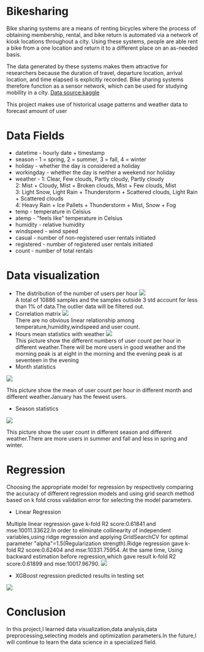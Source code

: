 # Bikesharing
Bike sharing systems are a means of renting bicycles where the process of obtaining membership, rental, and bike return is automated via a network of kiosk locations throughout a city. Using these systems, people are able rent a bike from a one location and return it to a different place on an as-needed basis. 

The data generated by these systems makes them attractive for researchers because the duration of travel, departure location, arrival location, and time elapsed is explicitly recorded. Bike sharing systems therefore function as a sensor network, which can be used for studying mobility in a city. [Data source:kaggle](https://www.kaggle.com/c/bike-sharing-demand/data)

This project makes use of  historical usage patterns and weather data to forecast amount of user

# Data Fields
* datetime - hourly date + timestamp 
* season -  1 = spring, 2 = summer, 3 = fall, 4 = winter 
* holiday - whether the day is considered a holiday
* workingday - whether the day is neither a weekend nor holiday
* weather - 1: Clear, Few clouds, Partly cloudy, Partly cloudy 
<br>2: Mist + Cloudy, Mist + Broken clouds, Mist + Few clouds, Mist 
<br>3: Light Snow, Light Rain + Thunderstorm + Scattered clouds, Light Rain + Scattered clouds 
<br>4: Heavy Rain + Ice Pallets + Thunderstorm + Mist, Snow + Fog 
* temp - temperature in Celsius
* atemp - "feels like" temperature in Celsius
* humidity - relative humidity
* windspeed - wind speed
* casual - number of non-registered user rentals initiated
* registered - number of registered user rentals initiated
* count - number of total rentals

# Data visualization
* The distribution of the number of users per hour
![](https://github.com/suangzi123/bikesharing/blob/master/images/Count_distribution.png)<br>
A total of 10886 samples and the samples outside 3 std account for less than 1% of data.The outlier data will be filtered out.
* Correlation matrix
![](https://github.com/suangzi123/bikesharing/blob/master/images/Correlation_matrix.png)<br>
There are no obvious linear relationship among temperature,humidity,windspeed and user count.
* Hours mean statistics with weather
![](https://github.com/suangzi123/bikesharing/blob/master/images/Hour_statistics.png)<br>
 This picture show the different numbers of user count per hour in different weather.There will be more users in good weather and the morning peak is at eight in the morning and the evening peak is at seventeen in the evening
 * Month statistics
 
 ![](https://github.com/suangzi123/bikesharing/blob/master/images/Month_statistics.png)
 
 This picture show the mean of user count per hour in different month and different weather.January has the fewest users.
 
 * Season statistics
 
 ![](https://github.com/suangzi123/bikesharing/blob/master/images/Season_statistics.png)
 
  This picture show the user count in different season and different weather.There are more users in summer and fall and less in spring and winter.
  
  # Regression
  Choosing the appropriate model for regression by respectively comparing the accuracy of different regression models and using grid search method based on k fold cross validation error for selecting the model parameters.
  
  * Linear Regression
  
  Multiple linear regression gave k-fold R2 score:0.61841 and mse:10011.33622.In order to eliminate collinearity of independent variables,using ridge regression and applying GridSearchCV for optimal parameter "alpha"=1.5(Regularization strength).Ridge regression gave k-fold R2 score:0.62404 and mse:10331.75954. At the same time, Using backward estimation before regression,which gave result  k-fold R2 score:0.61899 and mse:10017.96790.
  ![](https://github.com/suangzi123/bikesharing/blob/master/images/Linear_Regression_predicted_result.png)
  
  * XGBoost regression predicted results in testing set
  
  ![](https://github.com/suangzi123/bikesharing/blob/master/images/XGBoost_Regression_predicted_result.png)
  
  # Conclusion
  In this project,I learned data visualization,data analysis,data preprocessing,selecting models and optimization parameters.In the future,I will continue to learn the data science in a specialized field.
  
